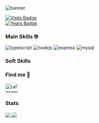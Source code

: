 ![banner](https://user-images.githubusercontent.com/52518797/112150459-e19ad580-8bbe-11eb-86a4-3dc02d489ae7.png)   

[![Visits Badge](https://badges.pufler.dev/visits/sampaiorafael/git-badges)](https://badges.pufler.dev)   
[![Years Badge](https://badges.pufler.dev/years/sampaiorafael)](https://badges.pufler.dev)   

### Main Skills :nerd_face:

![typescript](https://img.shields.io/badge/TypeScript-007ACC?style=for-the-badge&logo=typescript&logoColor=white)
![nodejs](https://img.shields.io/badge/Node.js-43853D?style=for-the-badge&logo=node.js&logoColor=white)
![express](https://img.shields.io/badge/Express.js-000000?style=for-the-badge&logo=express&logoColor=white)
![mysql](https://img.shields.io/badge/MySQL-00000F?style=for-the-badge&logo=mysql&logoColor=white)

### Soft Skills



### Find me :wave:

<a href="https://linkedin.com/in/rafasampaiodev/" target="blank"><img align="center" src="https://cdn.jsdelivr.net/npm/simple-icons@3.0.1/icons/linkedin.svg"    alt="rafasampaiodev/" height="30" width="40" /></a>   
</p>   

### Stats

<a href="https://github.com/anuraghazra/github-readme-stats">
  <img align="center" src="https://github-readme-stats.vercel.app/api?username=sampaiorafael&count_private=true&show_icons=true&theme=radical" />
</a> 
<a href="https://github.com/anuraghazra/github-readme-stats">
  <img align="center" src="https://github-readme-stats.vercel.app/api/top-langs/?username=sampaiorafael&langs_count=3&theme=radical" />
</a>


